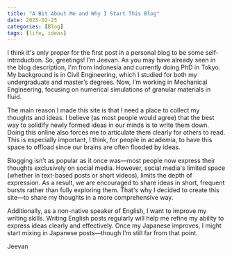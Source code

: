 ```yaml
---
title: "A Bit About Me and Why I Start This Blog"
date: 2025-02-25
categories: [Blog]
tags: [life, ideas]
---
```


I think it's only proper for the first post in a personal blog to be some self-introduction. So, greetings! I'm Jeevan. As you may have already seen in the blog description, I'm from Indonesia and currently doing PhD in Tokyo. My background is in Civil Engineering, which I studied for both my undergraduate and master’s degrees. Now, I’m working in Mechanical Engineering, focusing on numerical simulations of granular materials in fluid.

The main reason I made this site is that I need a place to collect my thoughts and ideas. I believe (as most people would agree) that the best way to solidify newly formed ideas in our minds is to write them down. Doing this online also forces me to articulate them clearly for others to read. This is especially important, I think, for people in academia, to have this space to offload since our brains are often flooded by ideas.

Blogging isn’t as popular as it once was—most people now express their thoughts exclusively on social media. However, social media's limited space (whether in text-based posts or short videos), limits the depth of expression. As a result, we are encouraged to share ideas in short, frequent bursts rather than fully exploring them. That's why I decided to create this site—to share my thoughts in a more comprehensive way.

Additionally, as a non-native speaker of English, I want to improve my writing skills. Writing English posts regularly will help me refine my ability to express ideas clearly and effectively. Once my Japanese improves, I might start mixing in Japanese posts—though I’m still far from that point.

Jeevan
